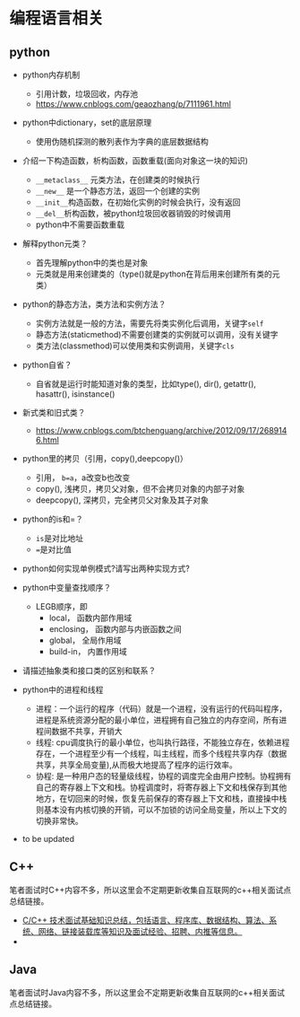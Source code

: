 # 编程语言相关

## python

- python内存机制
    - 引用计数，垃圾回收，内存池 
    - https://www.cnblogs.com/geaozhang/p/7111961.html 
- python中dictionary，set的底层原理 
    - 使用伪随机探测的散列表作为字典的底层数据结构
- 介绍一下构造函数，析构函数，函数重载(面向对象这一块的知识)
    - `__metaclass__` 元类方法，在创建类的时候执行 
    - `__new__` 是一个静态方法，返回一个创建的实例
    - `__init__`构造函数，在初始化实例的时候会执行，没有返回
    - `__del__`析构函数，被python垃圾回收器销毁的时候调用
    - python中不需要函数重载
- 解释python元类？
    - 首先理解python中的类也是对象
    - 元类就是用来创建类的（type()就是python在背后用来创建所有类的元类）
- python的静态方法，类方法和实例方法？
    - 实例方法就是一般的方法，需要先将类实例化后调用，关键字`self`
    - 静态方法(staticmethod)不需要创建类的实例就可以调用，没有关键字
    - 类方法(classmethod)可以使用类和实例调用，关键字`cls`
- python自省？
    -  自省就是运行时能知道对象的类型，比如type(), dir(), getattr(), hasattr(), isinstance()
-  新式类和旧式类？
    - https://www.cnblogs.com/btchenguang/archive/2012/09/17/2689146.html 
-  python里的拷贝（引用，copy(),deepcopy()）
    - 引用， `b=a`，a改变b也改变
    - copy(), 浅拷贝，拷贝父对象，但不会拷贝对象的内部子对象
    - deepcopy(), 深拷贝，完全拷贝父对象及其子对象
- python的is和=？
    - `is`是对比地址
    - `=`是对比值
- python如何实现单例模式?请写出两种实现方式?
- python中变量查找顺序？
    - LEGB顺序，即
        - local， 函数内部作用域
        - enclosing， 函数内部与内嵌函数之间
        - global， 全局作用域
        - build-in， 内置作用域
- 请描述抽象类和接口类的区别和联系？
- python中的进程和线程
    -  进程：一个运行的程序（代码）就是一个进程，没有运行的代码叫程序，进程是系统资源分配的最小单位，进程拥有自己独立的内存空间，所有进程间数据不共享，开销大
    -  线程: cpu调度执行的最小单位，也叫执行路径，不能独立存在，依赖进程存在，一个进程至少有一个线程，叫主线程，而多个线程共享内存（数据共享，共享全局变量),从而极大地提高了程序的运行效率。
    -  协程: 是一种用户态的轻量级线程，协程的调度完全由用户控制。协程拥有自己的寄存器上下文和栈。协程调度时，将寄存器上下文和栈保存到其他地方，在切回来的时候，恢复先前保存的寄存器上下文和栈，直接操中栈则基本没有内核切换的开销，可以不加锁的访问全局变量，所以上下文的切换非常快。

- to be updated

## C++

笔者面试时C++内容不多，所以这里会不定期更新收集自互联网的c++相关面试点总结链接。

- [C/C++ 技术面试基础知识总结，包括语言、程序库、数据结构、算法、系统、网络、链接装载库等知识及面试经验、招聘、内推等信息。](https://github.com/huihut/interview)
- 

## Java

笔者面试时Java内容不多，所以这里会不定期更新收集自互联网的c++相关面试点总结链接。
